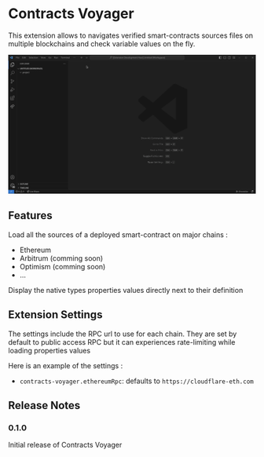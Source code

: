 # Contracts Voyager

This extension allows to navigates verified smart-contracts sources files on multiple blockchains and check variable values on the fly.

![Demo](https://github.com/0xmemorygrinder/contracts-voyager/blob/master/assets/demo.gif)

## Features

Load all the sources of a deployed smart-contract on major chains : 
- Ethereum
- Arbitrum (comming soon)
- Optimism (comming soon)
- ...

Display the native types properties values directly next to their definition

## Extension Settings

The settings include the RPC url to use for each chain. They are set by default to public access RPC but it can experiences rate-limiting while loading properties values

Here is an example of the settings :

* `contracts-voyager.ethereumRpc`: defaults to `https://cloudflare-eth.com`


## Release Notes

### 0.1.0

Initial release of Contracts Voyager